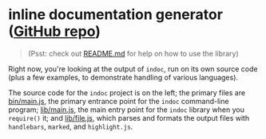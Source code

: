
# inline documentation generator ([GitHub repo](http://github.com/zlsa/indoc/))

> (Psst: check out [README.md](:README.md) for help on how to use the library)

Right now, you're looking at the output of `indoc`, run on its own
source code (plus a few examples, to demonstrate handling of various
languages).

The source code for the `indoc` project is on the left; the primary
files are [bin/main.js](bin/main.js), the primary entrance point for
the `indoc` command-line program; [lib/main.js](lib/main.js), the main
entry point for the `indoc` library when you `require()` it; and
[lib/file.js](lib/file.js), which parses and formats the output files
with `handlebars`, `marked`, and `highlight.js`.
